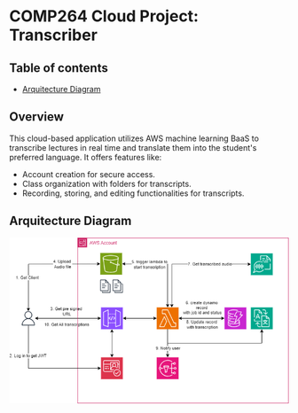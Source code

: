 # COMP264 Cloud Project: Transcriber

## Table of contents
* [Arquitecture Diagram](#arquitecture-diagram)

## Overview
This cloud-based application utilizes AWS machine learning BaaS to transcribe lectures in real time and translate them into the student's preferred language. It offers features like:
* Account creation for secure access.
* Class organization with folders for transcripts.
* Recording, storing, and editing functionalities for transcripts.

## Arquitecture Diagram
![Arquitecture diagram](/assets/architecture_diagram.png)


